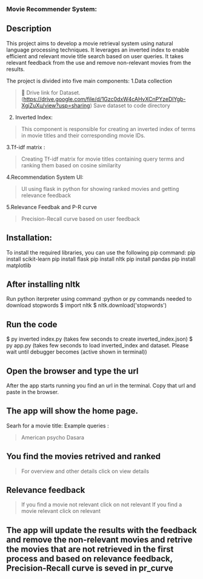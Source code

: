### Movie Recommender System:

## Description
This project aims to develop a movie retrieval system using natural language processing techniques. 
It leverages an inverted index to enable efficient and relevant movie title search based on user queries.
It takes relevant feedback from the use and remove non-relevant movies
from the results.

The project is divided into five main components:
1.Data collection
> 	Drive link for Dataset.
(https://drive.google.com/file/d/1Gzc0dxW4cAHvXCnPYzeDlYgb-XgiZuXu/view?usp=sharing)
>Save dataset to code directory

2. Inverted Index:
> This component is responsible for creating an inverted index of terms in movie titles and their corresponding movie IDs.

3.Tf-idf matrix :
> Creating Tf-idf matrix for movie titles containing query terms and ranking them based on cosine similarity

4.Recommendation System UI:
>UI using flask in python for showing ranked movies and getting relevance feedback

5.Relevance Feedbak and P-R curve
>Precision-Recall curve based on user feedback

## Installation:

To install the required libraries, you can use the following pip command:
pip install scikit-learn
pip install flask 
pip install nltk
pip install pandas
pip install matplotlib

## After installing nltk
Run python iterpreter using command :python or py
commands needed to download stopwords
$ import nltk
$ nltk.download('stopwords')

## Run the code 
$ py inverted index.py (takes few seconds to create inverted_index.json)
$ py app.py (takes few seconds to load inverted_index and dataset. Please wait until debugger becomes (active shown in terminal))

## Open the browser and type the url
After the app starts running you find an url in the terminal.
Copy that url and paste in the browser.

## The app will show the home page.
Searh for a movie title:
Example queries : 
> American psycho
> Dasara

## You find the movies retrived and ranked
> For overview and other details click on view details

## Relevance feedback
> If you find a movie not relevant click on not relevant
> If you find a movie relevant click on relevant

## The app will update the results with the feedback and remove the non-relevant movies and retrive the movies that are not retrieved in the first process and based on relevance feedback, Precision-Recall curve is seved in pr_curve

